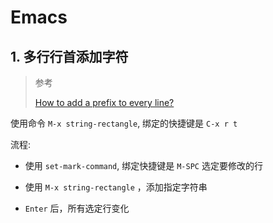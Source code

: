 # Emacs

## 1. 多行行首添加字符

> 参考
>
> [How to add a prefix to every line?](https://emacs.stackexchange.com/questions/11/how-to-add-a-prefix-to-every-line)

使用命令 `M-x string-rectangle`, 绑定的快捷键是 `C-x r t`

流程: 

* 使用 `set-mark-command`, 绑定快捷键是 `M-SPC` 选定要修改的行

* 使用 `M-x string-rectangle` ，添加指定字符串

* `Enter` 后，所有选定行变化
